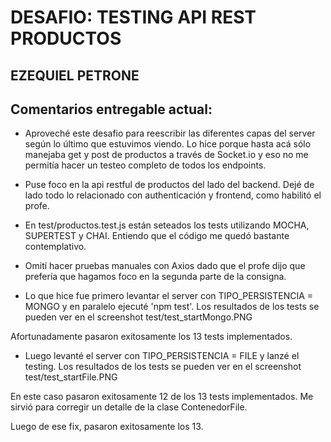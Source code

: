 # DESAFIO: TESTING API REST PRODUCTOS
## EZEQUIEL PETRONE

## Comentarios entregable actual:

- Aproveché este desafio para reescribir las diferentes capas del server según lo último que estuvimos viendo. Lo hice porque hasta acá sólo manejaba get y post de productos a través de Socket.io y eso no me permitía hacer un testeo completo de todos los endpoints.

- Puse foco en la api restful de productos del lado del backend. Dejé de lado todo lo relacionado con authenticación y frontend, como habilitó el profe.

- En test/productos.test.js están seteados los tests utilizando MOCHA, SUPERTEST y CHAI. Entiendo que el código me quedó bastante contemplativo.

- Omití hacer pruebas manuales con Axios dado que el profe dijo que prefería que hagamos foco en la segunda parte de la consigna.

- Lo que hice fue primero levantar el server con TIPO_PERSISTENCIA = MONGO y en paralelo ejecuté 'npm test'. Los resultados de los tests se pueden ver en el screenshot test/test_startMongo.PNG

Afortunadamente pasaron exitosamente los 13 tests implementados.

- Luego levanté el server con TIPO_PERSISTENCIA = FILE y lanzé el testing. Los resultados de los tests se pueden ver en el screenshot test/test_startFile.PNG

En este caso pasaron exitosamente 12 de los 13 tests implementados. Me sirvió para corregir un detalle de la clase ContenedorFile.

Luego de ese fix, pasaron exitosamente los 13.